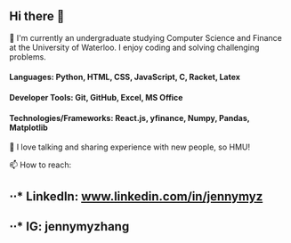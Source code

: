 ## Hi there 👋

<!--
**jennymyzhang/jennymyzhang** is a ✨ _special_ ✨ repository because its `README.md` (this file) appears on your GitHub profile.

Here are some ideas to get you started:

- 🔭 I’m currently 
##

- 👯 I’m looking to collaborate on ...
- 🤔 I’m looking for help with ...
- 💬 Ask me about ...
- 📫 How to reach: 
- 😄 Pronouns: ...
- ⚡ Fun fact: ...
-->
🌱 I'm currently an undergraduate studying Computer Science and Finance at the University of Waterloo. I enjoy coding and solving challenging problems.

#### Languages: Python, HTML, CSS, JavaScript, C, Racket, Latex
#### Developer Tools: Git, GitHub, Excel, MS Office
#### Technologies/Frameworks: React.js, yfinance, Numpy, Pandas, Matplotlib

💬 I love talking and sharing experience with new people, so HMU!

📫 How to reach: 
## ⋅⋅* LinkedIn: www.linkedin.com/in/jennymyz 
## ⋅⋅* IG: jennymyzhang



